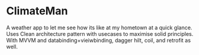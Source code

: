 # ClimateMan
A weather app to let me see how its like at my hometown at a quick glance. Uses Clean architecture pattern with usecases to maximise solid principles. With MVVM and databinding+vieiwbinding, dagger hilt, coil, and retrofit as well.
